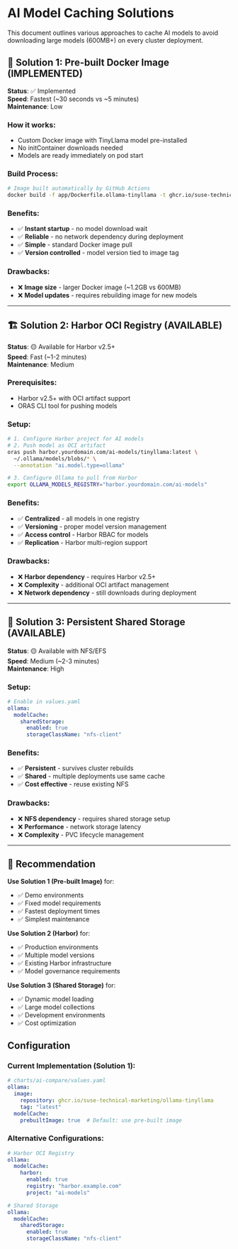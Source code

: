 # AI Model Caching Solutions

This document outlines various approaches to cache AI models to avoid downloading large models (600MB+) on every cluster deployment.

## 🚀 Solution 1: Pre-built Docker Image (IMPLEMENTED)

**Status**: ✅ Implemented  
**Speed**: Fastest (~30 seconds vs ~5 minutes)  
**Maintenance**: Low

### How it works:
- Custom Docker image with TinyLlama model pre-installed
- No initContainer downloads needed
- Models are ready immediately on pod start

### Build Process:
```bash
# Image built automatically by GitHub Actions
docker build -f app/Dockerfile.ollama-tinyllama -t ghcr.io/suse-technical-marketing/ollama-tinyllama:latest .
```

### Benefits:
- ✅ **Instant startup** - no model download wait
- ✅ **Reliable** - no network dependency during deployment
- ✅ **Simple** - standard Docker image pull
- ✅ **Version controlled** - model version tied to image tag

### Drawbacks:
- ❌ **Image size** - larger Docker image (~1.2GB vs 600MB)
- ❌ **Model updates** - requires rebuilding image for new models

---

## 🏗️ Solution 2: Harbor OCI Registry (AVAILABLE)

**Status**: 🟡 Available for Harbor v2.5+  
**Speed**: Fast (~1-2 minutes)  
**Maintenance**: Medium

### Prerequisites:
- Harbor v2.5+ with OCI artifact support
- ORAS CLI tool for pushing models

### Setup:
```bash
# 1. Configure Harbor project for AI models
# 2. Push model as OCI artifact
oras push harbor.yourdomain.com/ai-models/tinyllama:latest \
  ~/.ollama/models/blobs/* \
  --annotation "ai.model.type=ollama"

# 3. Configure Ollama to pull from Harbor
export OLLAMA_MODELS_REGISTRY="harbor.yourdomain.com/ai-models"
```

### Benefits:
- ✅ **Centralized** - all models in one registry
- ✅ **Versioning** - proper model version management
- ✅ **Access control** - Harbor RBAC for models
- ✅ **Replication** - Harbor multi-region support

### Drawbacks:
- ❌ **Harbor dependency** - requires Harbor v2.5+
- ❌ **Complexity** - additional OCI artifact management
- ❌ **Network dependency** - still downloads during deployment

---

## 💾 Solution 3: Persistent Shared Storage (AVAILABLE)

**Status**: 🟡 Available with NFS/EFS  
**Speed**: Medium (~2-3 minutes)  
**Maintenance**: High

### Setup:
```yaml
# Enable in values.yaml
ollama:
  modelCache:
    sharedStorage:
      enabled: true
      storageClassName: "nfs-client"
```

### Benefits:
- ✅ **Persistent** - survives cluster rebuilds
- ✅ **Shared** - multiple deployments use same cache
- ✅ **Cost effective** - reuse existing NFS

### Drawbacks:
- ❌ **NFS dependency** - requires shared storage setup
- ❌ **Performance** - network storage latency
- ❌ **Complexity** - PVC lifecycle management

---

## 🎯 Recommendation

**Use Solution 1 (Pre-built Image)** for:
- ✅ Demo environments
- ✅ Fixed model requirements
- ✅ Fastest deployment times
- ✅ Simplest maintenance

**Use Solution 2 (Harbor)** for:
- ✅ Production environments
- ✅ Multiple model versions
- ✅ Existing Harbor infrastructure
- ✅ Model governance requirements

**Use Solution 3 (Shared Storage)** for:
- ✅ Dynamic model loading
- ✅ Large model collections
- ✅ Development environments
- ✅ Cost optimization

## Configuration

### Current Implementation (Solution 1):
```yaml
# charts/ai-compare/values.yaml
ollama:
  image:
    repository: ghcr.io/suse-technical-marketing/ollama-tinyllama
    tag: "latest"
  modelCache:
    prebuiltImage: true  # Default: use pre-built image
```

### Alternative Configurations:
```yaml
# Harbor OCI Registry
ollama:
  modelCache:
    harbor:
      enabled: true
      registry: "harbor.example.com"
      project: "ai-models"

# Shared Storage
ollama:
  modelCache:
    sharedStorage:
      enabled: true
      storageClassName: "nfs-client"
```